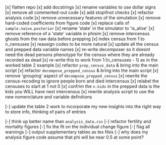 
[x] flatten repo
[x] add docstrings
[x] rename variables to use dollar signs
[x] remove all commented-out code
[x] add stopifnot checks
[x] refactor analysis code
[x] remove unnecessary features of the simulation
[x] remove hard-coded coefficients from figure code
[x] replace calls of `sample.naive.posterior`
[x] rename 'state' in the simulator to 'is_alive'
[x] remove reference of a 'state' variable in phisim
[x] remove intercensus ghosts from the raw data before prepping
[x] index census from 1 to n_censuses
[x] reassign codes to be more natural
[x] update all the census and prepped data variable names
[x] re-write decomposer so it doesnt need the dead persons phenotype for the census where they are already recorded as dead
[x] re-write this to work from 1:(n_censuses - 1) as in the worked table 2 example
[x] refactor `prep_census_data` & bring into the main script
[x] refactor `decompose_prepped_census` & bring into the main script
[x] remove 'grouping' aspect of `decompose_prepped_census`
[x] rewrite the census-recoding to ignore people born and died intercensus
[x] relabel the censuses to start at 1 not 0
[x] confrim the `n.kids` in the prepped data is the kids you WILL have next intercensus
[x] rewrite analysis script to use the new nomenclature and variable definitions

[-] update the table 2 work to incorporate my new insights into the right way to store info, thinking of pairs of entries

[-] think up better name than `analysis_data.csv`
[-] refactor fertility and mortality figures
[-] fix the fit on the individual change figure
[-] flag all warnings
[-] output supplementary tables as tex files
[-] why does my analysis figure code assume that phi will be near 0.5 at some point?
